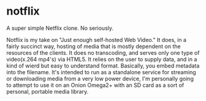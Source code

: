 # notflix
A super simple Netflix clone. No seriously.

Notflix is my take on "Just enough self-hosted Web Video." It does, in a fairly
succinct way, hosting of media that is mostly dependent on the resources of the
clients. It does no transcoding, and serves only one type of video(x.264 mp4's)
via HTML5. It relies on the user to supply data, and in a kind of wierd but easy
to understand format. Basically, you embed metadata into the filename. It's
intended to run as a standalone service for streaming or downloading media from
a very low power device, I'm personally going to attempt to use it on an Onion
Omega2+ with an SD card as a sort of personal, portable media library.
